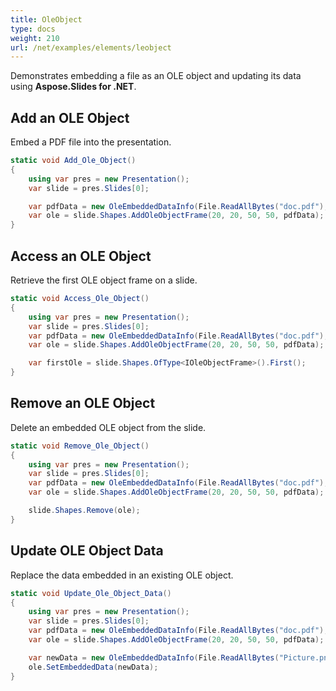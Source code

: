 ```yaml
---
title: OleObject
type: docs
weight: 210
url: /net/examples/elements/leobject
---
```


Demonstrates embedding a file as an OLE object and updating its data using **Aspose.Slides for .NET**.

## Add an OLE Object

Embed a PDF file into the presentation.

```csharp
static void Add_Ole_Object()
{
    using var pres = new Presentation();
    var slide = pres.Slides[0];

    var pdfData = new OleEmbeddedDataInfo(File.ReadAllBytes("doc.pdf"), "pdf");
    var ole = slide.Shapes.AddOleObjectFrame(20, 20, 50, 50, pdfData);
}
```

## Access an OLE Object

Retrieve the first OLE object frame on a slide.

```csharp
static void Access_Ole_Object()
{
    using var pres = new Presentation();
    var slide = pres.Slides[0];
    var pdfData = new OleEmbeddedDataInfo(File.ReadAllBytes("doc.pdf"), "pdf");
    var ole = slide.Shapes.AddOleObjectFrame(20, 20, 50, 50, pdfData);

    var firstOle = slide.Shapes.OfType<IOleObjectFrame>().First();
}
```

## Remove an OLE Object

Delete an embedded OLE object from the slide.

```csharp
static void Remove_Ole_Object()
{
    using var pres = new Presentation();
    var slide = pres.Slides[0];
    var pdfData = new OleEmbeddedDataInfo(File.ReadAllBytes("doc.pdf"), "pdf");
    var ole = slide.Shapes.AddOleObjectFrame(20, 20, 50, 50, pdfData);

    slide.Shapes.Remove(ole);
}
```

## Update OLE Object Data

Replace the data embedded in an existing OLE object.

```csharp
static void Update_Ole_Object_Data()
{
    using var pres = new Presentation();
    var slide = pres.Slides[0];
    var pdfData = new OleEmbeddedDataInfo(File.ReadAllBytes("doc.pdf"), "pdf");
    var ole = slide.Shapes.AddOleObjectFrame(20, 20, 50, 50, pdfData);

    var newData = new OleEmbeddedDataInfo(File.ReadAllBytes("Picture.png"), "png");
    ole.SetEmbeddedData(newData);
}
```
